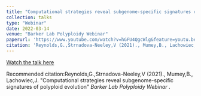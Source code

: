 ```yaml
---
title: "Computational strategies reveal subgenome-specific signatures of polyploid evolution"
collection: talks
type: "Webinar"
date: 2022-03-14
venue: "Barker Lab Polyploidy Webinar"
paperurl: 'https://www.youtube.com/watch?v=hGFU4QgcWlg&feature=youtu.be'
citation: 'Reynolds,G.,Strnadova-Neeley,V (2021)., Mumey,B., Lachowiec,J.  "Computational strategies reveal subgenome-specific signatures of polyploid evolution" <i> Barker Lab Polyploidy Webinar </i>.'
---
```


[Watch the talk here](https://www.youtube.com/watch?v=hGFU4QgcWlg)


Recommended citation:Reynolds,G.,Strnadova-Neeley,V (2021)., Mumey,B., Lachowiec,J.  "Computational strategies reveal subgenome-specific signatures of polyploid evolution" <i> Barker Lab Polyploidy Webinar </i>.
